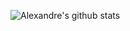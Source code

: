![Alexandre's github stats](https://github-readme-stats-brown-ten-92.vercel.app/api?username=alexandre-snr)
